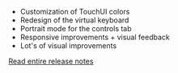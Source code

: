 * Customization of TouchUI colors
* Redesign of the virtual keyboard
* Portrait mode for the controls tab
* Responsive improvements + visual feedback
* Lot's of visual improvements

<a href="https://github.com/BillyBlaze/OctoPrint-TouchUI/releases/tag/0.3.0" class="btn btn-primary" target="_blank">Read entire release notes</a>
